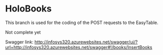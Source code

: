 # HoloBooks

This branch is used for the coding of the POST requests to the EasyTable.

Not complete yet

Swagger link:
http://infosys320.azurewebsites.net/swagger/ui/?url=http://infosys320.azurewebsites.net/swagger#!/books/InsertBooks
